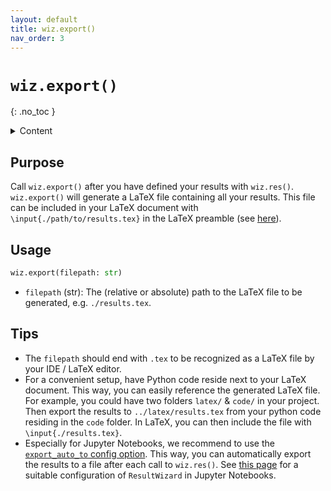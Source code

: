 ```yaml
---
layout: default
title: wiz.export()
nav_order: 3
---
```


# `wiz.export()`
{: .no_toc }

<details markdown="block">
  <summary>
    Content
  </summary>
  {: .text-delta }

- TOC
{:toc}

</details>


## Purpose

Call `wiz.export()` after you have defined your results with `wiz.res()`. `wiz.export()` will generate a LaTeX file containing all your results. This file can be included in your LaTeX document with `\input{./path/to/results.tex}` in the LaTeX preamble (see [here]({{site.baseurl}}/quickstart#2-include-results-in-latex)).

## Usage

```py
wiz.export(filepath: str)
```

- `filepath` (str): The (relative or absolute) path to the LaTeX file to be generated, e.g. `./results.tex`.


## Tips

- The `filepath` should end with `.tex` to be recognized as a LaTeX file by your IDE / LaTeX editor.
- For a convenient setup, have Python code reside next to your LaTeX document. This way, you can easily reference the generated LaTeX file. For example, you could have two folders `latex/` & `code/` in your project. Then export the results to `../latex/results.tex` from your python code residing in the `code` folder. In LaTeX, you can then include the file with `\input{./results.tex}`.
- Especially for Jupyter Notebooks, we recommend to use the [`export_auto_to` config option]({{site.baseurl}}/api/config#export_auto_to). This way, you can automatically export the results to a file after each call to `wiz.res()`. See [this page]({{site.baseurl}}/tips/jupyter) for a suitable configuration of `ResultWizard` in Jupyter Notebooks.
